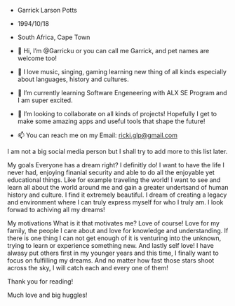 - Garrick Larson Potts
- 1994/10/18
- South Africa, Cape Town

- 👋 Hi, I’m @Garricku or you can call me Garrick, and pet names are welcome too!
- 👀 I love music, singing, gaming learning new thing of all kinds especially about languages, history and cultures.
- 🌱 I’m currently learning Software Engeneering with ALX SE Program and I am super excited.
- 💞️ I’m looking to collaborate on all kinds of projects! Hopefully I get to make some amazing apps and useful tools that shape the future!
- 📫 You can reach me on my Email: ricki.glp@gmail.com

I am not a big social media person but I shall try to add more to this list later.

My goals
Everyone has a dream right? I definitly do! I want to have the life I never had, enjoying finanial security and able to do all the enjoyable yet educational things. Like for example traveling the world!
I want to see and learn all about the world around me and gain a greater undertsand of human history and culture. I find it extremely beautiful. 
I dream of creating a legacy and environment where I can truly express myself for who I truly am. I look forwad to achiving all my dreams!

My motivations
What is it that motivates me? Love of course!
Love for my family, the people I care about and love for knowledge and understanding.
If there is one thing I can not get enough of it is venturing into the unknown, trying to learn or experience something new.
And lastly self love! I have alwasy put others first in my younger years and this time, I finally want to focus on fulfilling my dreams.
And no matter how fast those stars shoot across the sky, I will catch each and every one of them!

Thank you for reading!

Much love and big huggles!
<!---
Garricku/Garricku is a ✨ special ✨ repository because its `README.md` (this file) appears on your GitHub profile.
You can click the Preview link to take a look at your changes.
--->
